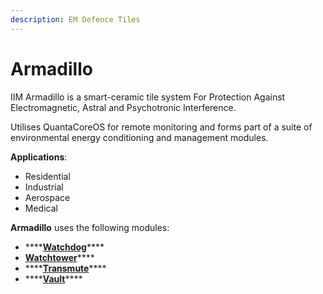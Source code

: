 ```yaml
---
description: EM Defence Tiles
---
```


# Armadillo

IIM Armadillo is a smart-ceramic tile system For Protection Against Electromagnetic, Astral and Psychotronic Interference. 

Utilises QuantaCoreOS for remote monitoring and forms part of a suite of environmental energy conditioning and management modules.

**Applications**:

* Residential
* Industrial
* Aerospace
* Medical

**Armadillo** uses the following modules:

* \*\*\*\*[**Watchdog**](../../energy/utilities/em-watchdog.md)\*\*\*\*
* [**Watchtower**](../../energy/utilities/em-watchtower.md)\*\*\*\*
* \*\*\*\*[**Transmute**](transmute.md)\*\*\*\*
* \*\*\*\*[**Vault**](vault.md)\*\*\*\*







